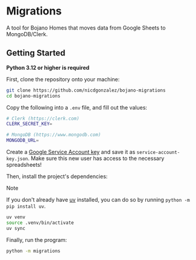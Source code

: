 # Migrations

A tool for Bojano Homes that moves data from Google Sheets to MongoDB/Clerk.

## Getting Started

**Python 3.12 or higher is required**

First, clone the repository onto your machine:

```bash
git clone https://github.com/nicdgonzalez/bojano-migrations
cd bojano-migrations
```

Copy the following into a `.env` file, and fill out the values:

```bash
# Clerk (https://clerk.com)
CLERK_SECRET_KEY=

# MongoDB (https://www.mongodb.com)
MONGODB_URL=
```

Create a [Google Service Account key] and save it as `service-account-key.json`.
Make sure this new user has access to the necessary spreadsheets!

Then, install the project's dependencies:

> [!NOTE]
> If you don't already have [uv] installed, you can do so by running
> `python -m pip install uv`.

```bash
uv venv
source .venv/bin/activate
uv sync
```

Finally, run the program:

```bash
python -m migrations
```


<!-- Links referenced in the document -->

[Google Service Account key]: https://cloud.google.com/iam/docs/keys-create-delete
[uv]: https://github.com/astral-sh/uv
